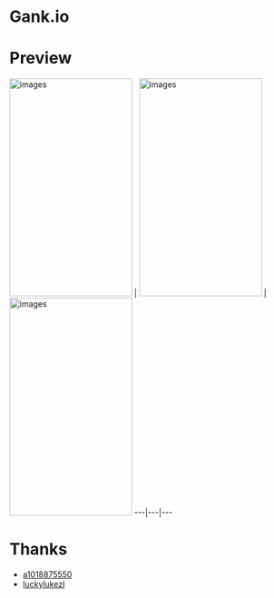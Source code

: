# Gank.io

# Preview


<img src="https://github.com/midFang/Gank.io/blob/master/images/1.gif" alt="images" title="images" width="216" height="384" />  | <img src="https://github.com/midFang/Gank.io/blob/master/images/2.gif" alt="images" title="images" width="216" height="384" /> |
<img src="https://github.com/midFang/Gank.io/blob/master/images/3.gif" alt="images" title="images" width="216" height="384" />
---|---|---





# Thanks
- [a1018875550](https://github.com/a1018875550/Gank.io)
- [luckylukezl](https://github.com/luckylukezl/Gank.io)









